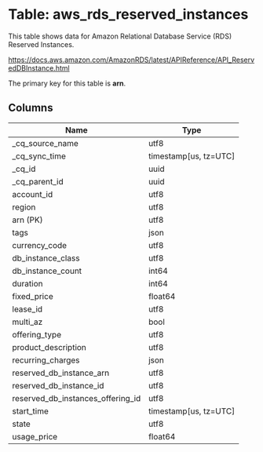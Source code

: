 # Table: aws_rds_reserved_instances

This table shows data for Amazon Relational Database Service (RDS) Reserved Instances.

https://docs.aws.amazon.com/AmazonRDS/latest/APIReference/API_ReservedDBInstance.html

The primary key for this table is **arn**.

## Columns

| Name          | Type          |
| ------------- | ------------- |
|_cq_source_name|utf8|
|_cq_sync_time|timestamp[us, tz=UTC]|
|_cq_id|uuid|
|_cq_parent_id|uuid|
|account_id|utf8|
|region|utf8|
|arn (PK)|utf8|
|tags|json|
|currency_code|utf8|
|db_instance_class|utf8|
|db_instance_count|int64|
|duration|int64|
|fixed_price|float64|
|lease_id|utf8|
|multi_az|bool|
|offering_type|utf8|
|product_description|utf8|
|recurring_charges|json|
|reserved_db_instance_arn|utf8|
|reserved_db_instance_id|utf8|
|reserved_db_instances_offering_id|utf8|
|start_time|timestamp[us, tz=UTC]|
|state|utf8|
|usage_price|float64|